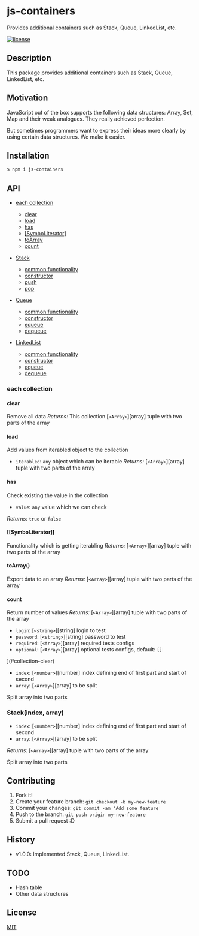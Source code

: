 # js-containers
Provides additional containers such as Stack, Queue, LinkedList, etc.

[![license](https://img.shields.io/badge/license-MIT-blue.svg)](https://github.com/pi1igrim/js-containers/blob/main/LICENSE)

## Description

This package provides additional containers such as Stack, Queue, LinkedList, etc.

## Motivation

JavaScript out of the box supports the following data structures: Array, Set, Map and their weak analogues. They really achieved perfection.

But sometimes programmers want to express their ideas more clearly by using certain data structures. We make it easier.

## Installation

``` bash
$ npm i js-containers
```

## API

* [each collection](#each-collection)
  - [clear](#clear)
  - [load](#user-content-load)
  - [has](#user-content-has)
  - [[Symbol.iterator]](#user-content-symbol-iterator)
  - [toArray](#user-content-to-array)
  - [count](#user-content-count)

* [Stack](#user-content-class-stack)
  - [common functionality](#each-collection)
  - [constructor](#stack-constructor)
  - [push](#stack-push)
  - [pop](#stack-pop)

* [Queue](#queue)
  - [common functionality](#each-collection)
  - [constructor](#stack-constructor)
  - [equeue](#queue-enqueue)
  - [dequeue](#queue-dequeue)

* [LinkedList](#linked-list)
  - [common functionality](#each-collection)
  - [constructor](#stack-constructor)
  - [equeue](#linked-list-enqueue)
  - [dequeue](#linked-list--dequeue)

### each collection

#### clear
Remove all data
_Returns:_ This collection
[`<Array>`][array] tuple with two parts of the array

#### load
Add values from iterabled object to the collection
- `iterabled`: `any` object which can be iterable
_Returns:_ [`<Array>`][array] tuple with two parts of the array

#### has
Check existing the value in the collection
- `value`: `any` value which we can check

_Returns:_ `true` or `false`

#### [[Symbol.iterator]]
Functionality which is getting iterabling
_Returns:_ [`<Array>`][array] tuple with two parts of the array

#### toArray()
Export data to an array
_Returns:_ [`<Array>`][array] tuple with two parts of the array

#### count
Return number of values
_Returns:_ [`<Array>`][array] tuple with two parts of the array

- `login`: [`<string>`][string] login to test
- `password`: [`<string>`][string] password to test
- `required`: [`<Array>`][array] required tests configs
- `optional`: [`<Array>`][array] optional tests configs, default: `[]`

](#collection-clear)
- `index`: [`<number>`][number] index defining end of first part and start of
  second
- `array`: [`<Array>`][array] to be split


Split array into two parts

### Stack(index, array)

- `index`: [`<number>`][number] index defining end of first part and start of
  second
- `array`: [`<Array>`][array] to be split

_Returns:_ [`<Array>`][array] tuple with two parts of the array

Split array into two parts

## Contributing

1. Fork it!
2. Create your feature branch: `git checkout -b my-new-feature`
3. Commit your changes: `git commit -am 'Add some feature'`
4. Push to the branch: `git push origin my-new-feature`
5. Submit a pull request :D

## History

* v1.0.0: Implemented Stack, Queue, LinkedList.

## TODO

* Hash table
* Other data structures

## License

[MIT](https://github.com/pi1igrim/terminal-string/blob/main/LICENSE)
